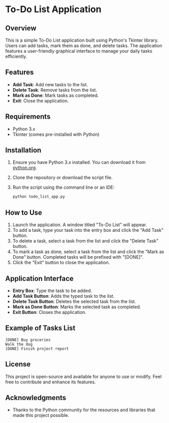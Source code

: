 # To-Do List Application

## Overview

This is a simple To-Do List application built using Python's Tkinter library. Users can add tasks, mark them as done, and delete tasks. The application features a user-friendly graphical interface to manage your daily tasks efficiently.

## Features

- **Add Task**: Add new tasks to the list.
- **Delete Task**: Remove tasks from the list.
- **Mark as Done**: Mark tasks as completed.
- **Exit**: Close the application.

## Requirements

- Python 3.x
- Tkinter (comes pre-installed with Python)

## Installation

1. Ensure you have Python 3.x installed. You can download it from [python.org](https://www.python.org/downloads/).

2. Clone the repository or download the script file.

3. Run the script using the command line or an IDE:

   ```bash
   python todo_list_app.py
   ```

## How to Use

1. Launch the application. A window titled "To-Do List" will appear.
2. To add a task, type your task into the entry box and click the "Add Task" button.
3. To delete a task, select a task from the list and click the "Delete Task" button.
4. To mark a task as done, select a task from the list and click the "Mark as Done" button. Completed tasks will be prefixed with "[DONE]".
5. Click the "Exit" button to close the application.

## Application Interface

- **Entry Box**: Type the task to be added.
- **Add Task Button**: Adds the typed task to the list.
- **Delete Task Button**: Deletes the selected task from the list.
- **Mark as Done Button**: Marks the selected task as completed.
- **Exit Button**: Closes the application.

## Example of Tasks List

```
[DONE] Buy groceries
Walk the dog
[DONE] Finish project report
```

## License

This project is open-source and available for anyone to use or modify. Feel free to contribute and enhance its features.

## Acknowledgments

- Thanks to the Python community for the resources and libraries that made this project possible.
